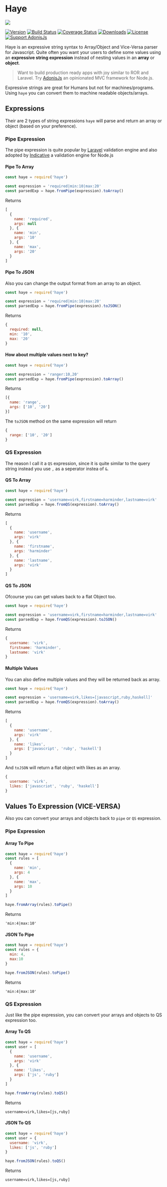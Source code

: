# Haye

![](http://i1117.photobucket.com/albums/k594/thetutlage/poppins-1_zpsg867sqyl.png)

[![Version](https://img.shields.io/npm/v/haye.svg?style=flat-square)](https://www.npmjs.com/package/haye)
[![Build Status](https://img.shields.io/travis/poppinss/haye/master.svg?style=flat-square)](https://travis-ci.org/poppinss/haye)
[![Coverage Status](https://img.shields.io/coveralls/poppinss/haye/master.svg?style=flat-square)](https://coveralls.io/github/poppinss/haye?branch=master)
[![Downloads](https://img.shields.io/npm/dt/haye.svg?style=flat-square)](https://www.npmjs.com/package/haye)
[![License](https://img.shields.io/npm/l/haye.svg?style=flat-square)](https://opensource.org/licenses/MIT)
[![Support AdonisJs](https://img.shields.io/badge/support-adonisjs-brightgreen.svg?style=flat-square)](https://www.patreon.com/adonisframework)

Haye is an expressive string syntax to Array/Object and Vice-Versa parser for Javascript. Quite often you want your users to define some values using an **expressive string expression** instead of nesting values in an **array** or **object**.

> Want to build production ready apps with joy similar to ROR and Laravel. Try [AdonisJs](http://adonisjs.com/) an opinionated MVC framework for Node.js.

Expressive strings are great for Humans but not for machines/programs. Using `haye` you can convert them to machine readable objects/arrays.


## Expressions

Their are 2 types of string expressions `haye` will parse and return an array or object (based on your preference). 

### Pipe Expression

The pipe expression is quite popular by [Laravel](https://laravel.com/docs/validation) validation engine and also adopted by [Indicative](http://indicative.adonisjs.com/) a validation engine for Node.js

#### Pipe To Array
```javascript
const haye = require('haye')

const expression = 'required|min:10|max:20'
const parsedExp = haye.fromPipe(expression).toArray()
```

Returns 

```javascript
[
  {
    name: 'required',
    args: null
  }, {
    name: 'min',
    args: '10'
  }, {
    name: 'max',
    args: '20'
  }
]
```

#### Pipe To JSON

Also you can change the output format from an array to an object.


```javascript
const haye = require('haye')

const expression = 'required|min:10|max:20'
const parsedExp = haye.fromPipe(expression).toJSON()
```

Returns

```javascript
{
  required: null,
  min: '10',
  max: '20'
}
```

#### How about multiple values next to key?

```javascript
const haye = require('haye')

const expression = 'ranger:10,20'
const parsedExp = haye.fromPipe(expression).toArray()
```

Returns

```javascript
[{
  name: 'range',
  args: ['10', '20']
}]
```

The `toJSON` method on the same expression will return

```javascript
{
  range: ['10', '20']
}
```

### QS Expression
The reason I call it a `QS` expression, since it is quite similar to the query string instead you use `,` as a seperator instea of `&`.

#### QS To Array

```javascript
const haye = require('haye')

const expression = 'username=virk,firstname=harminder,lastname=virk'
const parsedExp = haye.fromQS(expression).toArray()
```

Returns 

```javascript
[
  {
    name: 'username',
    args: 'virk'
  }, {
    name: 'firstname',
    args: 'harminder'
  }, {
    name: 'lastname',
    args: 'virk'
  }
]
```

#### QS To JSON

Ofcourse you can get values back to a flat Object too.

```javascript
const haye = require('haye')

const expression = 'username=virk,firstname=harminder,lastname=virk'
const parsedExp = haye.fromQS(expression).toJSON()
```

Returns 

```javascript
{
  username: 'virk',
  firstname: 'harminder',
  lastname: 'virk'
}
```

#### Multiple Values
You can also define multiple values and they will be returned back as array.

```javascript
const haye = require('haye')

const expression = 'username=virk,likes=[javascript,ruby,haskell]'
const parsedExp = haye.fromQS(expression).toArray()
```

Returns 

```javascript
[
  {
    name: 'username',
    args: 'virk'
  }, {
    name: 'likes',
    args: ['javascript', 'ruby', 'haskell']
  }
]
```

And `toJSON` will return a flat object with likes as an array.

```javascript
{
  username: 'virk',
  likes: ['javascriot', 'ruby', 'haskell']
}
```

## Values To Expression (VICE-VERSA)

Also you can convert your arrays and objects back to `pipe` or `QS` expression.

### Pipe Expression

#### Array To Pipe

```javascript
const haye = require('haye')
const rules = [
  {
    name: 'min',
    args: 4
  }, {
    name: 'max',
    args: 10
  }
]

haye.fromArray(rules).toPipe()
```

Returns

```
'min:4|max:10'
```

#### JSON To Pipe

```javascript
const haye = require('haye')
const rules = {
  min: 4,
  max:10
}

haye.fromJSON(rules).toPipe()
```

Returns

```
'min:4|max:10'
```

### QS Expression

Just like the pipe expression, you can convert your arrays and objects to QS expression too.

#### Array To QS

```javascript
const haye = require('haye')
const user = [
  {
    name: 'username',
    args: 'virk'
  }, {
    name: 'likes',
    args: ['js', 'ruby']
  }
]

haye.fromArray(rules).toQS()
```

Returns

```
username=virk,likes=[js,ruby]
```

#### JSON To QS

```javascript
const haye = require('haye')
const user = {
  username: 'virk',
  likes: ['js', 'ruby']
}

haye.fromJSON(rules).toQS()
```

Returns

```
username=virk,likes=[js,ruby]
```
